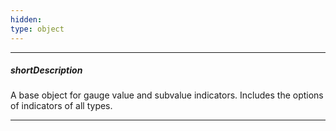 ```yaml
---
hidden: 
type: object
---
```

---
##### shortDescription
A base object for gauge value and subvalue indicators. Includes the options of indicators of all types.

---
